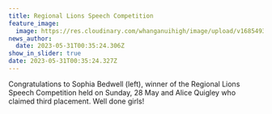 ```yaml
---
title: Regional Lions Speech Competition
feature_image:
  image: https://res.cloudinary.com/whanganuihigh/image/upload/v1685493706/News/Lion_s_Speech_Sophie_and_Alice.jpg
news_author:
  date: 2023-05-31T00:35:24.306Z
show_in_slider: true
date: 2023-05-31T00:35:24.327Z
---
```

Congratulations to Sophia Bedwell (left), winner of the Regional Lions Speech Competition held on Sunday, 28 May and Alice Quigley who claimed third placement. Well done girls!